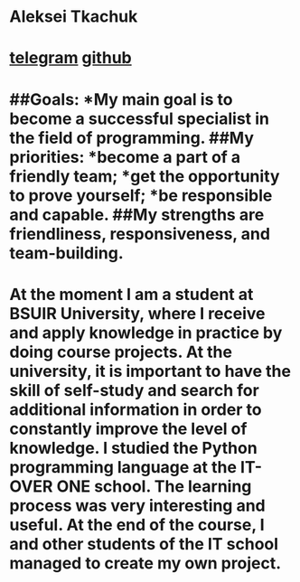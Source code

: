 # Aleksei Tkachuk
[telegram](https://t.me/Aleksei_Tkachuk)
[github](https://t.me/Aleksei_Tkachuk)
================
##Goals:
*My main goal is to become a successful specialist in the field of programming.
##My priorities: 
*become a part of a friendly team;
*get the opportunity to prove yourself;
*be responsible and capable.
##My strengths are friendliness, responsiveness, and team-building.
================
At the moment I am a student at BSUIR University, where I receive and apply knowledge in practice by doing course projects. At the university, it is important to have the skill of self-study and search for additional information in order to constantly improve the level of knowledge.
I studied the Python programming language at the IT-OVER ONE school. The learning process was very interesting and useful. At the end of the course, I and other students of the IT school managed to create my own project.
================
